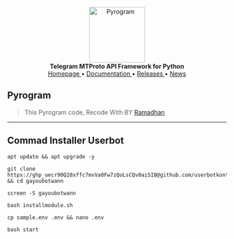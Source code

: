 <p align="center">
    <a href="https://pyrogram.org">
        <img src="https://docs.pyrogram.org/_static/pyrogram.png" alt="Pyrogram" width="128">
    </a>
    <br>
    <b>Telegram MTProto API Framework for Python</b>
    <br>
    <a href="https://pyrogram.org">
        Homepage
    </a>
    •
    <a href="https://docs.pyrogram.org">
        Documentation
    </a>
    •
    <a href="https://docs.pyrogram.org/releases">
        Releases
    </a>
    •
    <a href="https://t.me/pyrogram">
        News
    </a>
</p>

## Pyrogram
> This Pyrogram code, Recode With BY <a href="https://t.me/whooramadhan">Ramadhan</a>
___________________________________________
## Commad Installer Userbot
```
apt update && apt upgrade -y
```
```
git clone https://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@github.com/userbotkontol12/gayoubotwann && cd gayoubotwann 
```
```
screen -S gayoubotwann
```
```
bash installmodule.sh
```
```
cp sample.env .env && nano .env
```
```
bash start
```

